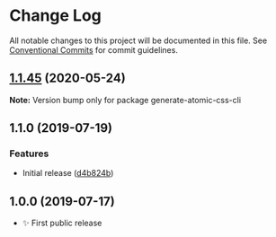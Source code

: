 # Change Log

All notable changes to this project will be documented in this file.
See [Conventional Commits](https://conventionalcommits.org) for commit guidelines.

## [1.1.45](https://gitlab.com/codsen/codsen/compare/generate-atomic-css-cli@1.1.44...generate-atomic-css-cli@1.1.45) (2020-05-24)

**Note:** Version bump only for package generate-atomic-css-cli





## 1.1.0 (2019-07-19)

### Features

- Initial release ([d4b824b](https://gitlab.com/codsen/codsen/commit/d4b824b))

## 1.0.0 (2019-07-17)

- ✨ First public release
